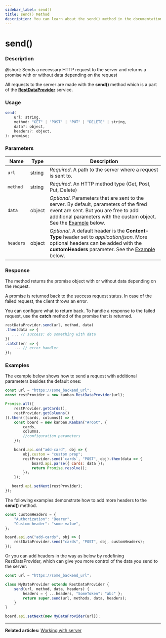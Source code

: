 ```yaml
---
sidebar_label: send()
title: send() Method
description: You can learn about the send() method in the documentation of the DHTMLX JavaScript Kanban library. Browse developer guides and API reference, try out code examples and live demos, and download a free 30-day evaluation version of DHTMLX Kanban.
---
```


# send()

### Description

@short: Sends a necessary HTTP request to the server and returns a promise with or without data depending on the request 

All requests to the server are made with the **send()** method which is a part of the [**RestDataProvider**](guides/working_with_server.md/#restdataprovider) service.

### Usage

~~~js
send(
    url: string,
    method: "GET" | "POST" | "PUT" | "DELETE" | string,
    data?: object,
    headers?: object,
): promise;
~~~

### Parameters

| Name       | Type        | Description |
| ----------- | ----------- | ----------- |
| `url`         |  string     | *Required*. A path to the server where a request is sent to.            |
| `method`            |string             | *Required*. An HTTP method type (Get, Post, Put, Delete)            |
| `data`  | object        | *Optional*. Parameters that are sent to the server. By default, parameters of the fired event are sent.  But you are free to add additional parameters with the custom object. See the [Example](#examples) below. |
| `headers`  |object       | *Optional*. A default header is the **Content-Type** header set to *application/json*. More optional headers can be added with the **customHeaders** parameter. See the [Example](#examples) below. |

### Response

The method returns the promise object with or without data depending on the request.

A promise is returned back to the success request status. In case of the failed request, the client throws an error.

You can configure what to return back. To handle a response to the failed request, use the **catch** method of the promise that is returned. 

~~~jsx
restDataProvider.send(url, method, data)
.then(data => {
   ... // success: do something with data
})
.catch(err => {
    ... // error handler
});
~~~

### Examples

The example below shows how to send a request with additional parameters besides the default ones:

~~~jsx {14-20}
const url = "https://some_backend_url";
const restProvider = new kanban.RestDataProvider(url);

Promise.all([
    restProvider.getCards(),
    restProvider.getColumns()
]).then(([cards, columns]) => {
    const board = new kanban.Kanban("#root", {
        cards,
        columns,
        //configuration parameters
    });

    board.api.on("add-card", obj => {
        obj.custom = "custom prop";
        restProvider.send(`cards`, "POST", obj).then(data => {
            board.api.parse({ cards: data });
            return Promise.resolve();
        });
    });

   board.api.setNext(restProvider);
});
~~~

The following examples demonstrate how to add more headers to the **send()** method.

~~~js
const customHeaders = {
    "Authorization": "Bearer",
    "Custom header": "some value",
};

board.api.on("add-cards", obj => {
    restDataProvider.send("cards", "POST", obj, customHeaders);
});
~~~

Or you can add headers in the way as below by redefining RestDataProvider, which can give you more control of the data you send to the server: 

~~~jsx {3-8}
const url = "https://some_backend_url";

class MyDataProvider extends RestDataProvider {
    send(url, method, data, headers) {
        headers = { ...headers, "SomeToken": "abc" };
        return super.send(url, methods, data, headers);
    }
}

board.api.setNext(new MyDataProvider(url));
~~~

---

**Related articles:** [Working with server](../../../guides/working_with_server)